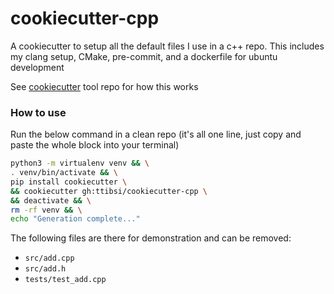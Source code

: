 # cookiecutter-cpp

A cookiecutter to setup all the default files I use in a c++ repo. This
includes my clang setup, CMake, pre-commit, and a dockerfile for ubuntu
development

See [cookiecutter](https://github.com/cookiecutter/cookiecutter) tool repo for
how this works

### How to use
Run the below command in a clean repo (it's all one line, just copy and paste
the whole block into your terminal)

```bash
python3 -m virtualenv venv && \
. venv/bin/activate && \
pip install cookiecutter \
&& cookiecutter gh:ttibsi/cookiecutter-cpp \
&& deactivate && \
rm -rf venv && \
echo "Generation complete..."
```

The following files are there for demonstration and can be removed:
* `src/add.cpp`
* `src/add.h`
* `tests/test_add.cpp`
